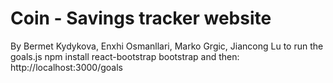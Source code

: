 # Coin - Savings tracker website 
By Bermet Kydykova, Enxhi Osmanllari, Marko Grgic, Jiancong Lu
to run the goals.js
npm install react-bootstrap bootstrap
and then:
http://localhost:3000/goals

